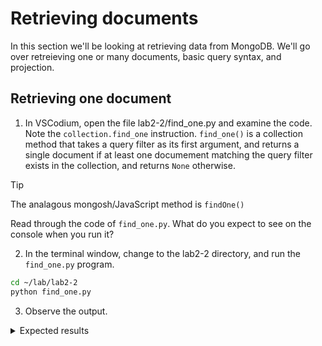 # Retrieving documents

In this section we'll be looking at retrieving data from MongoDB. We'll go over retreieving one or many documents, basic query syntax, and projection.

## Retrieving one document

1. In VSCodium, open the file lab2-2/find_one.py and examine the code. Note the `collection.find_one` instruction. `find_one()` is a collection method that takes a query filter as its first argument, and returns a single document if at least one documement matching the query filter exists in the collection, and returns `None` otherwise.

> [!TIP]
> The analagous mongosh/JavaScript method is `findOne()`

Read through the code of `find_one.py`. What do you expect to see on the console when you run it?

2. In the terminal window, change to the lab2-2 directory, and run the `find_one.py` program.
  ```bash
  cd ~/lab/lab2-2
  python find_one.py 
  ```

3. Observe the output.
  <details>
  <summary>Expected results</summary>
  
  This is the same query you ran in 1-4, and you should see the document for the restaurant "Brunos On The Boulevard". Note that the document comes back as a Python dict, with arrays and embedded fields. It is not necessary to rehydrate the original object from multiple flat tables.

  ```bash
  ubuntu@ip-10-0-1-219:~/lab/lab2-2$ python exclude_fields.py 
  {'_id': ObjectId('5eb3d668b31de5d588f42930'),
  'address': {'building': '8825',
              'coord': [-73.8803827, 40.7643124],
              'street': 'Astoria Boulevard',
              'zipcode': '11369'},
  'borough': 'Queens',
  'cuisine': 'American',
  'name': 'Brunos On The Boulevard',
  'restaurant_id': '40356151'}
  ubuntu@ip-10-0-1-219:~/lab/lab2-2$
```


4. 🎓 *Extra Credit*: Modify the code to find the restaurant named "Blue Bay Restaurant".
  <details>
  <summary>Solution:</summary>

  ```python
  response = collection.find_one({"name": "Blue Bay Restaurant"})
  ```
  </details>

## Retrieving multiple documents

Much like `insert_one()`&mdash;which takes a single document&mdash;has its counterpart `insert_many()` that takes a list of document, `find_one()` also has a counterpart, `find()`, which returns a [cursor](https://www.mongodb.com/docs/manual/core/cursors/) instead of a single record. A cursor is an iterable object that allows you to process query results sequentially or in batches.

1. In VSCodium, open the file lab2-2/find.py and examine the code. Notice how this find operation looks a bit different than previous operations. Instead of simply outputting the response, we have this code:
  ```python
  for doc in response:
      pprint(doc['name'])
  ```
  What do you think the output of this program will be?

2. In the terminal window, change to the lab2-2 directory, and run the `find_one.py` program.
  ```bash
  cd ~/lab/lab2-2
  python find.py 
  ```

3. Observe the output:
  <details>
  <summary>Expected results</summary>

  `find()` will return a cursor to a set of all records where the `cuisine` field is equal to `Soups`. The `for:` loop will iterate over this cursor, and for each document returned, it will print out the `name` field of that record to the console.
  
  ```bash
  ubuntu@ip-10-0-1-219:~/lab/lab2-2$ python find.py
  'Wichcraft Express'
  'Original Soupman Of Staten Island'
  'The Original Soupman'
  'Peasant Stock'
  ubuntu@ip-10-0-1-219:~/lab/lab2-2$
  ```
  </details>

  4. 🎓 *Extra Credit*: Modify find.py to return a different type of cuisine. You can explore the collection in Compass to find other values that exist in the database. What do you think would happen if you specified a non-existent cuisine? What about lowercase `soups`?

When you are done, proceed to the next lab.